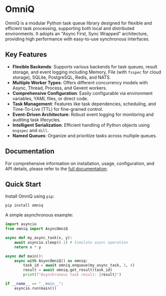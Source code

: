 # OmniQ

OmniQ is a modular Python task queue library designed for flexible and efficient task processing, supporting both local and distributed environments. It adopts an "Async First, Sync Wrapped" architecture, providing high performance with easy-to-use synchronous interfaces.

## Key Features

*   **Flexible Backends**: Supports various backends for task queues, result storage, and event logging including Memory, File (with `fsspec` for cloud storage), SQLite, PostgreSQL, Redis, and NATS.
*   **Multiple Worker Types**: Offers different concurrency models with Async, Thread, Process, and Gevent workers.
*   **Comprehensive Configuration**: Easily configurable via environment variables, YAML files, or direct code.
*   **Task Management**: Features like task dependencies, scheduling, and Time-To-Live (TTL) for fine-grained control.
*   **Event-Driven Architecture**: Robust event logging for monitoring and auditing task lifecycles.
*   **Intelligent Serialization**: Efficient handling of Python objects using `msgspec` and `dill`.
*   **Named Queues**: Organize and prioritize tasks across multiple queues.

## Documentation

For comprehensive information on installation, usage, configuration, and API details, please refer to the [full documentation](docs/index.md).

## Quick Start

Install OmniQ using `pip`:

```bash
pip install omniq
```

A simple asynchronous example:

```python
import asyncio
from omniq import AsyncOmniQ

async def my_async_task(x, y):
    await asyncio.sleep(0.1) # Simulate async operation
    return x * y

async def main():
    async with AsyncOmniQ() as omniq:
        task_id = await omniq.enqueue(my_async_task, 3, 4)
        result = await omniq.get_result(task_id)
        print(f"Asynchronous task result: {result}")

if __name__ == "__main__":
    asyncio.run(main())